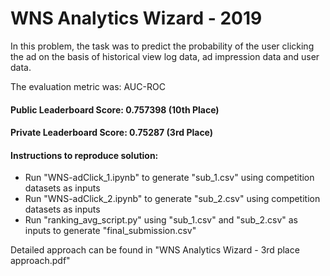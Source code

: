 # WNS Analytics Wizard - 2019

In this problem, the task was to predict the probability of the user clicking the ad on the basis of historical view log data, ad impression data and user data.

The evaluation metric was: AUC-ROC

#### Public Leaderboard Score: 0.757398 (10th Place)
#### Private Leaderboard Score: 0.75287 (3rd Place)

#### Instructions to reproduce solution:
* Run "WNS-adClick_1.ipynb" to generate "sub_1.csv" using competition datasets as inputs
* Run "WNS-adClick_2.ipynb" to generate "sub_2.csv" using competition datasets as inputs
* Run "ranking_avg_script.py" using "sub_1.csv" and "sub_2.csv" as inputs to generate "final_submission.csv"

Detailed approach can be found in "WNS Analytics Wizard - 3rd place approach.pdf"
